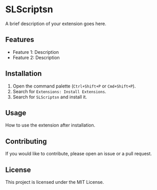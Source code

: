 # SLScriptsn

A brief description of your extension goes here.

## Features

- Feature 1: Description
- Feature 2: Description

## Installation

1. Open the command palette (`Ctrl+Shift+P` or `Cmd+Shift+P`).
2. Search for `Extensions: Install Extensions`.
3. Search for `SLScriptsn` and install it.

## Usage

How to use the extension after installation.

## Contributing

If you would like to contribute, please open an issue or a pull request.

## License

This project is licensed under the MIT License.
